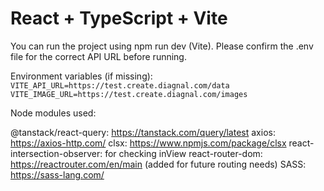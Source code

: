 # React + TypeScript + Vite

You can run the project using npm run dev (Vite). Please confirm the .env file for the correct API URL before running.

Environment variables (if missing):
```VITE_API_URL=https://test.create.diagnal.com/data```
```VITE_IMAGE_URL=https://test.create.diagnal.com/images```


Node modules used:

@tanstack/react-query: https://tanstack.com/query/latest
axios: https://axios-http.com/
clsx: https://www.npmjs.com/package/clsx
react-intersection-observer: for checking inView
react-router-dom: https://reactrouter.com/en/main (added for future routing needs)
SASS: https://sass-lang.com/